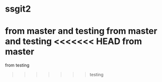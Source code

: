 # ssgit2
from master and testing
from master and testing
<<<<<<< HEAD
from master
=======
from testing
>>>>>>> testing
